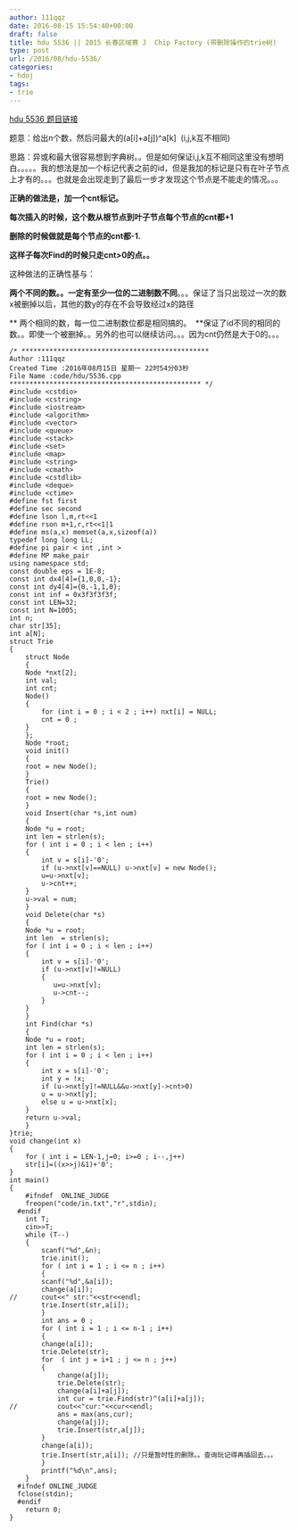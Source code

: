 ```yaml
---
author: 111qqz
date: 2016-08-15 15:54:40+00:00
draft: false
title: hdu 5536 || 2015 长春区域赛 J  Chip Factory (带删除操作的trie树)
type: post
url: /2016/08/hdu-5536/
categories:
- hdoj
tags:
- trie
---
```


[hdu 5536 题目链接](http://acm.hdu.edu.cn/showproblem.php?pid=5536)

题意：给出n个数，然后问最大的(a[i]+a[j])^a[k]  (i,j,k互不相同)

思路：异或和最大很容易想到字典树。。但是如何保证i,j,k互不相同这里没有想明白。。。。。我的想法是加一个标记代表之前的id，但是我加的标记是只有在叶子节点上才有的。。。也就是会出现走到了最后一步才发现这个节点是不能走的情况。。。

**正确的做法是，加一个cnt标记。**

**每次插入的时候，这个数从根节点到叶子节点每个节点的cnt都+1**

**删除的时候做就是每个节点的cnt都-1.**

**这样子每次Find的时候只走cnt>0的点。。**



这种做法的正确性基与：

**两个不同的数。。一定有至少一位的二进制数不同**。。。保证了当只出现过一次的数x被删掉以后，其他的数y的存在不会导致经过x的路径

** 两个相同的数，每一位二进制数位都是相同搞的。  **保证了id不同的相同的数。。即使一个被删掉。。另外的也可以继续访问。。。因为cnt仍然是大于0的。。。



    
    /* ***********************************************
    Author :111qqz
    Created Time :2016年08月15日 星期一 22时54分03秒
    File Name :code/hdu/5536.cpp
    ************************************************ */
    #include <cstdio>
    #include <cstring>
    #include <iostream>
    #include <algorithm>
    #include <vector>
    #include <queue>
    #include <stack>
    #include <set>
    #include <map>
    #include <string>
    #include <cmath>
    #include <cstdlib>
    #include <deque>
    #include <ctime>
    #define fst first
    #define sec second
    #define lson l,m,rt<<1
    #define rson m+1,r,rt<<1|1
    #define ms(a,x) memset(a,x,sizeof(a))
    typedef long long LL;
    #define pi pair < int ,int >
    #define MP make_pair
    using namespace std;
    const double eps = 1E-8;
    const int dx4[4]={1,0,0,-1};
    const int dy4[4]={0,-1,1,0};
    const int inf = 0x3f3f3f3f;
    const int LEN=32;
    const int N=1005;
    int n;
    char str[35];
    int a[N];
    struct Trie
    {
        struct Node
        {
    	Node *nxt[2];
    	int val;
    	int cnt;
    	Node()
    	{
    	    for (int i = 0 ; i < 2 ; i++) nxt[i] = NULL;
    	    cnt = 0 ;
    	}
        }; 
        Node *root;
        void init()
        {
    	root = new Node();
        }
        Trie()
        {
    	root = new Node();
        }
        void Insert(char *s,int num)
        {
    	Node *u = root;
    	int len = strlen(s);
    	for ( int i = 0 ; i < len ; i++)
    	{
    	    int v = s[i]-'0';
    	    if (u->nxt[v]==NULL) u->nxt[v] = new Node();
    	    u=u->nxt[v];
    	    u->cnt++;
    	}
    	u->val = num;
        }
        void Delete(char *s)
        {
    	Node *u = root;
    	int len  = strlen(s);
    	for ( int i = 0 ; i < len ; i++)
    	{
    	    int v = s[i]-'0';
    	    if (u->nxt[v]!=NULL)
    	    {	
    	       u=u->nxt[v];
    	       u->cnt--;
    	    }
    	}
        }
        int Find(char *s)
        {
    	Node *u = root;
    	int len = strlen(s);
    	for ( int i = 0 ; i < len ; i++)
    	{
    	    int x = s[i]-'0';
    	    int y = !x;
    	    if (u->nxt[y]!=NULL&&u->nxt[y]->cnt>0)
    		u = u->nxt[y];
    	    else u = u->nxt[x];
    	}
    	return u->val;
        }
    }trie;
    void change(int x)
    {
        for ( int i = LEN-1,j=0; i>=0 ; i--,j++)
    	str[i]=((x>>j)&1)+'0';
    }
    int main()
    {
    	#ifndef  ONLINE_JUDGE 
    	freopen("code/in.txt","r",stdin);
      #endif
    	int T;
    	cin>>T;
    	while (T--)
    	{
    	    scanf("%d",&n);
    	    trie.init();
    	    for ( int i = 1 ; i <= n ; i++)
    	    {
    		scanf("%d",&a[i]);
    		change(a[i]);
    //		cout<<" str:"<<str<<endl;
    		trie.Insert(str,a[i]);
    	    }
    	    int ans = 0 ;
    	    for ( int i = 1 ; i <= n-1 ; i++)
    	    {
    		change(a[i]);
    		trie.Delete(str);
    		for  ( int j = i+1 ; j <= n ; j++)
    		{
    		    change(a[j]);
    		    trie.Delete(str);
    		    change(a[i]+a[j]);
    		    int cur = trie.Find(str)^(a[i]+a[j]);
    //		    cout<<"cur:"<<cur<<endl;
    		    ans = max(ans,cur);
    		    change(a[j]);
    		    trie.Insert(str,a[j]);
    		}
    		change(a[i]);
    		trie.Insert(str,a[i]); //只是暂时性的删除。。查询玩记得再插回去。。。
    	    }
    	    printf("%d\n",ans);
    	}
      #ifndef ONLINE_JUDGE  
      fclose(stdin);
      #endif
        return 0;
    }
    






